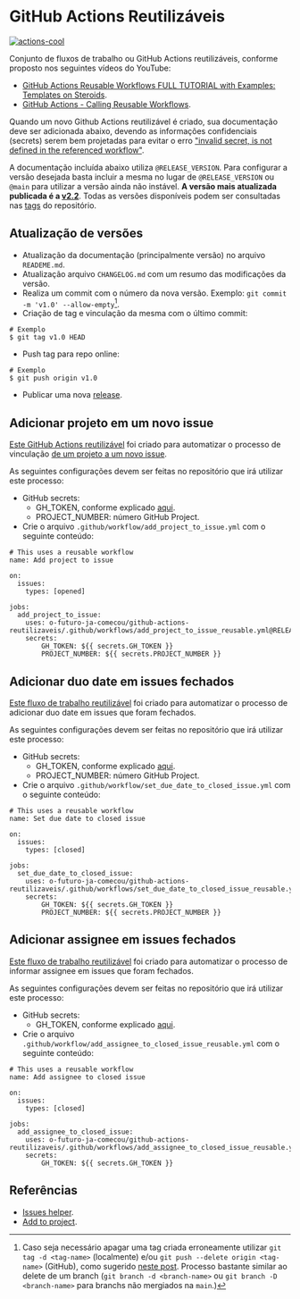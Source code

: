 # GitHub Actions Reutilizáveis

[![actions-cool](https://img.shields.io/badge/using-actions--cool-blue?style=flat-square)](https://github.com/actions-cool)

Conjunto de fluxos de trabalho ou GitHub Actions reutilizáveis, conforme proposto nos seguintes vídeos do YouTube:

- [GitHub Actions Reusable Workflows FULL TUTORIAL with Examples: Templates on Steroids](https://www.youtube.com/watch?v=lRypYtmbKMs).
- [GitHub Actions - Calling Reusable Workflows](https://www.youtube.com/watch?v=2dxmvDL1gP8).

Quando um novo Github Actions reutilizável é criado, sua documentação deve ser adicionada abaixo, devendo as informações confidenciais (secrets) serem bem projetadas para evitar o erro ["invalid secret, is not defined in the referenced workflow"](https://github.com/orgs/community/discussions/26749).

A documentação incluída abaixo utiliza `@RELEASE_VERSION`. Para configurar a versão desejada basta incluir a mesma no lugar de `@RELEASE_VERSION` ou `@main` para utilizar a versão ainda não instável. **A versão mais atualizada publicada é a [v2.2](https://github.com/o-futuro-ja-comecou/github-actions-reutilizaveis/tree/v2.2)**. Todas as versões disponíveis podem ser consultadas nas [tags](https://github.com/o-futuro-ja-comecou/github-actions-reutilizaveis/tags) do repositório.

## Atualização de versões

- Atualização da documentação (principalmente versão) no arquivo `READEME.md`.
- Atualização arquivo `CHANGELOG.md` com um resumo das modificações da versão.
- Realiza um commit com o número da nova versão. Exemplo: `git commit -m 'v1.0' --allow-empty`[^1].
- Criação de tag e vinculação da mesma com o último commit:

```
# Exemplo
$ git tag v1.0 HEAD
```

- Push tag para repo online:

```
# Exemplo
$ git push origin v1.0
```

- Publicar uma nova [release](https://github.com/o-futuro-ja-comecou/github-actions-reutilizaveis/releases/new).

## Adicionar projeto em um novo issue

[Este GitHub Actions reutilizável](https://github.com/o-futuro-ja-comecou/github-actions-reutilizaveis/blob/main/.github/workflows/add_project_to_issue.yml) foi criado para automatizar o processo de vinculação [de um projeto a um novo issue](https://github.com/actions/add-to-project).

As seguintes configurações devem ser feitas no repositório que irá utilizar este processo:

- GitHub secrets:
  - GH_TOKEN, conforme explicado [aqui](https://github.com/actions/add-to-project#inputs).
  - PROJECT_NUMBER: número GitHub Project.
- Crie o arquivo `.github/workflow/add_project_to_issue.yml` com o seguinte conteúdo:

```
# This uses a reusable workflow
name: Add project to issue

on:
  issues:
    types: [opened]

jobs:
  add_project_to_issue:
    uses: o-futuro-ja-comecou/github-actions-reutilizaveis/.github/workflows/add_project_to_issue_reusable.yml@RELEASE_VERSION
    secrets:
        GH_TOKEN: ${{ secrets.GH_TOKEN }}
        PROJECT_NUMBER: ${{ secrets.PROJECT_NUMBER }}
```

## Adicionar duo date em issues fechados

[Este fluxo de trabalho reutilizável](https://github.com/o-futuro-ja-comecou/github-actions-reutilizaveis/blob/main/.github/workflows/set_due_date_to_closed_issue_reusable.yml) foi criado para automatizar o processo de adicionar duo date em issues que foram fechados.

As seguintes configurações devem ser feitas no repositório que irá utilizar este processo:

- GitHub secrets:
  - GH_TOKEN, conforme explicado [aqui](https://github.com/actions/add-to-project#inputs).
  - PROJECT_NUMBER: número GitHub Project.
- Crie o arquivo `.github/workflow/set_due_date_to_closed_issue.yml` com o seguinte conteúdo:

```
# This uses a reusable workflow
name: Set due date to closed issue

on:
  issues:
    types: [closed]

jobs:
  set_due_date_to_closed_issue:
    uses: o-futuro-ja-comecou/github-actions-reutilizaveis/.github/workflows/set_due_date_to_closed_issue_reusable.yml@RELEASE_VERSION
    secrets:
        GH_TOKEN: ${{ secrets.GH_TOKEN }}
        PROJECT_NUMBER: ${{ secrets.PROJECT_NUMBER }}
```

## Adicionar assignee em issues fechados

[Este fluxo de trabalho reutilizável](https://github.com/o-futuro-ja-comecou/github-actions-reutilizaveis/blob/main/.github/workflows/add_assignee_to_closed_issue.yml) foi criado para automatizar o processo de informar assignee em issues que foram fechados.

As seguintes configurações devem ser feitas no repositório que irá utilizar este processo:

- GitHub secrets:
  - GH_TOKEN, conforme explicado [aqui](https://github.com/actions/add-to-project#inputs).
- Crie o arquivo `.github/workflow/add_assignee_to_closed_issue_reusable.yml` com o seguinte conteúdo:

```
# This uses a reusable workflow
name: Add assignee to closed issue

on:
  issues:
    types: [closed]

jobs:
  add_assignee_to_closed_issue:
    uses: o-futuro-ja-comecou/github-actions-reutilizaveis/.github/workflows/add_assignee_to_closed_issue_reusable.yml@RELEASE_VERSION
    secrets:
        GH_TOKEN: ${{ secrets.GH_TOKEN }}
```

## Referências

- [Issues helper](https://github.com/marketplace/actions/issues-helper).
- [Add to project](https://github.com/actions/add-to-project).

[^1]: Caso seja necessário apagar uma tag criada erroneamente utilizar `git tag -d <tag-name>` (localmente) e/ou `git push --delete origin <tag-name>` (GitHub), como sugerido [neste post](https://devconnected.com/how-to-delete-local-and-remote-tags-on-git/#:~:text=tag%20%2Dd%20%3Ctag_name%3E-,For%20example,-%2C%20if%20you%20wanted). Processo bastante similar ao delete de um branch (`git branch -d <branch-name>` ou `git branch -D <branch-name>` para branchs não mergiados na `main`.)
